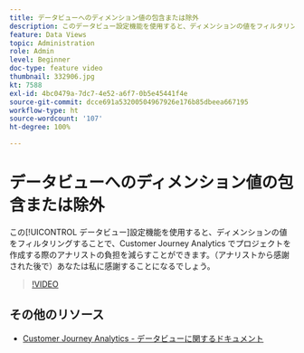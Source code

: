 ```yaml
---
title: データビューへのディメンション値の包含または除外
description: このデータビュー設定機能を使用すると、ディメンションの値をフィルタリングすることで、Customer Journey Analytics でプロジェクトを作成する際にアナリストの負担を減らすことができます。（アナリストから感謝された後で）あなたは私に感謝することになるでしょう。
feature: Data Views
topic: Administration
role: Admin
level: Beginner
doc-type: feature video
thumbnail: 332906.jpg
kt: 7588
exl-id: 4bc0479a-7dc7-4e52-a6f7-0b5e45441f4e
source-git-commit: dcce691a53200504967926e176b85dbeea667195
workflow-type: ht
source-wordcount: '107'
ht-degree: 100%

---
```


# データビューへのディメンション値の包含または除外

この[!UICONTROL データビュー]設定機能を使用すると、ディメンションの値をフィルタリングすることで、Customer Journey Analytics でプロジェクトを作成する際のアナリストの負担を減らすことができます。（アナリストから感謝された後で）あなたは私に感謝することになるでしょう。

>[!VIDEO](https://video.tv.adobe.com/v/332906/?quality=12&learn=on)

## その他のリソース

* [Customer Journey Analytics - データビューに関するドキュメント](https://experienceleague.adobe.com/docs/analytics-platform/using/cja-dataviews/create-dataview.html?lang=ja)
